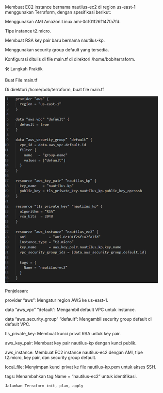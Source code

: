 Membuat EC2 instance bernama nautilus-ec2 di region us-east-1 menggunakan Terraform, dengan spesifikasi berikut:

Menggunakan AMI Amazon Linux ami-0c101f26f147fa7fd.


Tipe instance t2.micro.


Membuat RSA key pair baru bernama nautilus-kp.


Menggunakan security group default yang tersedia.


Konfigurasi ditulis di file main.tf di direktori /home/bob/terraform. 


🛠 Langkah Praktik


Buat File main.tf


Di direktori /home/bob/terraform, buat file main.tf


![alt text](image-12.png)

Penjelasan:


provider “aws”: Mengatur region AWS ke us-east-1.


data “aws_vpc” “default”: Mengambil default VPC untuk instance.


data “aws_security_group” “default”: Mengambil security group default di default VPC.


tls_private_key: Membuat kunci privat RSA untuk key pair.


aws_key_pair: Membuat key pair nautilus-kp dengan kunci publik.


aws_instance: Membuat EC2 instance nautilus-ec2 dengan AMI, tipe t2.micro, key pair, dan security group default.


local_file: Menyimpan kunci privat ke file nautilus-kp.pem untuk akses SSH.


tags: Menambahkan tag Name = “nautilus-ec2” untuk identifikasi.
~~~
Jalankan Terraform init, plan, apply
~~~
